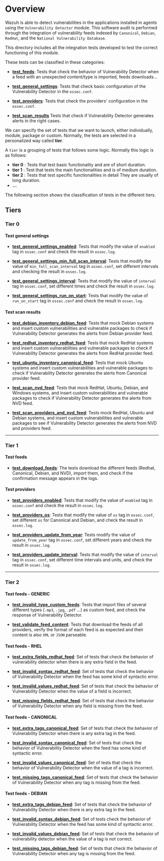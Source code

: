 # Overview

Wazuh is able to detect vulnerabilities in the applications installed in agents using the `Vulnerability Detector`
module. This software audit is performed through the integration of vulnerability feeds indexed by `Canonical`,
`Debian`, `RedHat`, and the `National Vulnerability Database`.

This directory includes all the integration tests developed to test the correct functioning of this module.

These tests can be classified in these categories:

- **[test_feeds](test_feeds#test-feeds)**: Tests that check the behavior of Vulnerability Detector when a feed with an
unexpected content/type is imported, feeds downloads...

- **[test_general_settings](test_general_settings#test-general-settings)**: Tests that check basic configuration of the
Vulnerability Detector in the `ossec.conf`.

- **[test_providers](test_providers#test-providers)**: Tests that check the providers' configuration in the `ossec.conf`.

- **[test_scan_results](test_scan_results#test-scan-results)** Tests that check if Vulnerability Detector generates
alerts in the right cases.

We can specify the set of tests that we want to launch, either individually, module, package or custom. Normally,
the tests are selected in a personalized way called **tier**.

A `tier` is a grouping of tests that follows some logic. Normally this logic is as follows:

- **tier 0** : Tests that test basic functionality and are of short duration.
- **tier 1** : Test that tests the main functionalities and is of medium duration.
- **tier 2** : Tests that test specific functionalities in detail They are usually of long duration.
- **...**

The following section shows the classification of tests in the different tiers.

## Tiers

### Tier 0

#### Test general settings

- **[test_general_settings_enabled](test_general_settings/test_general_settings_enabled.md#test-general-settings-enabled)**:
Tests that modify the value of `enabled` tag in `ossec.conf` and check the result in `ossec.log`.

- **[test_general_settings_min_full_scan_interval](test_general_settings/test_general_settings_min_full_scan_interval.md#test-general-settings-min-full-scan-interval)**:
Tests that modify the value of `min_full_scan_interval` tag in `ossec.conf`, set different intervals and checking the result in
`ossec.log`.
  
- **[test_general_settings_interval](test_general_settings/test_general_settings_interval.md#test-general-settings-interval)**:
Tests that modify the value of `interval` tag in `ossec.conf`, set different times and check the result in `ossec.log`.

- **[test_general_settings_run_on_start](test_general_settings/test_general_settings_run_on_start.md#test-general-settings-run-on-start)**:
Tests that modify the value of `run_on_start` tag in `ossec.conf` and check the result in `ossec.log`.

#### Test scan results

- **[test_debian_inventory_debian_feed](test_scan_results/test_debian_inventory_debian_feed.md#test-debian-inventory-debian-feed)**:
Tests that mock Debian systems and insert custom vulnerabilities and vulnerable packages to check if Vulnerability
Detector generates the alerts from Debian provider feed.

- **[test_redhat_inventory_redhat_feed](test_scan_results/test_redhat_inventory_redhat_feed.md#test-red-hat-inventory-red-hat-feed)**:
Tests that mock RedHat systems and insert custom vulnerabilities and vulnerable packages to check if Vulnerability
Detector generates the alerts from RedHat provider feed.

- **[test_ubuntu_inventory_canonical_feed](test_scan_results/test_ubuntu_inventory_canonical_feed.md#test-ubuntu-inventory-canonical-feed)**:
Tests that mock Ubuntu systems and insert custom vulnerabilities and vulnerable packages to check if Vulnerability
Detector generates the alerts from Canonical provider feed.

- **[test_scan_nvd_feed](test_scan_results/test_scan_nvd_feed.md#test-scan-nvd-feed)**: Tests that mock RedHat,
Ubuntu, Debian, and Windows systems, and insert custom vulnerabilities and vulnerable packages to check if Vulnerability
Detector generates the alerts from NVD feed.

- **[test_scan_providers_and_nvd_feed](test_scan_results/test_scan_providers_and_nvd_feed.md#test-scan-providers-and-nvd-feed)**:
Tests mock RedHat, Ubuntu and Debian systems, and insert custom vulnerabilities and vulnerable packages to see if
Vulnerability Detector generates the alerts from NVD and providers feed.

---

### Tier 1

#### Test feeds

- **[test_download_feeds](test_feeds/test_download_feed.md)**: The tests download
the different feeds (Redhat, Canonical, Debian, and NVD), import them, and check if the confirmation message appears
in the logs.

#### Test providers

- **[test_providers_enabled](test_providers/test_providers_enabled.md#test-providers-enabled)**: Tests that
modify the value of `enabled` tag in `ossec.conf` and check the result in `ossec.log`.

- **[test_providers_os](test_providers/test_providers_os.md#test-providers-os)**: Tests that modify the value of
`os` tag in `ossec.conf`, set different `os` for Canonical and Debian, and check the result in `ossec.log`.

- **[test_providers_update_from_year](test_providers/test_providers_update_from_year.md#test-providers-update-from-year)**:
Tests modify the value of `update_from_year` tag in `ossec.conf`, set different years and check the result in
`ossec.log`.

- **[test_providers_update_interval](test_providers/test_providers_update_interval.md#test-providers-update-interval)**:
Tests that modify the value of `interval` tag in `ossec.conf`, set different time intervals and units, and check the
result in `ossec.log`.

---

### Tier 2

#### Test feeds - GENERIC

- **[test_invalid_type_custom_feeds](test_feeds/test_invalid_type_custom_feeds.md#test-invalid-type-custom-feeds)**:
Tests that  import files of several different types (`.mp3`, `.jpg`, `.pdf` ...) as custom feed, and check the response
of Vulnerability Detector.

- **[test_validate_feed_content](test_feeds/test_validate_feed_content.md#test-validate-feed-content)**:
Tests that download the feeds of all providers, verify the format of each feed is as expected and their content is also
`XML` or `JSON` parseable.

#### Test feeds - RHEL

- **[test_extra_fields_redhat_feed](test_feeds/redhat/test_extra_fields_redhat_feed.md#test-extra-fields-red-hat-feed)**:
Set of tests that check the behavior of vulnerability detector when there is any extra field in the feed.

- **[test_invalid_syntax_redhat_feed](test_feeds/redhat/test_invalid_syntax_redhat_feed.md#test-invalid-syntax-red-hat-feed)**:
Set of tests that check the behavior of Vulnerability Detector when the feed has some kind of syntactic error.

- **[test_invalid_values_redhat_feed](test_feeds/redhat/test_invalid_values_redhat_feed.md#test-invalid-values-red-hat-feed)**:
Set of tests that check the behavior of Vulnerability Detector when the value of a field is incorrect.

- **[test_missing_fields_redhat_feed](test_feeds/redhat/test_missing_fields_redhat_feed.md#test-missing-fields-red-hat-feed)**:
Set of tests that check the behavior of Vulnerability Detector when any field is missing from the feed.

#### Test feeds - CANONICAL

- **[test_extra_tags_canonical_feed](test_feeds/canonical/test_extra_tags_canonical_feed.md#test-extra-tags-canonical-feed)**:
Set of tests that check the behavior of Vulnerability Detector when there is any extra tag in the feed.

- **[test_invalid_syntax_canonical_feed](test_feeds/canonical/test_invalid_syntax_canonical_feed.md#test-invalid-syntax-canonical-feed)**:
Set of tests that check the behavior of Vulnerability Detector when the feed has some kind of syntactic error.

- **[test_invalid_values_canonical_feed](test_feeds/canonical/test_invalid_values_canonical_feed.md#test-invalid-values-canonical-feed)**:
Set of tests that check the behavior of Vulnerability Detector when the value of a tag is incorrect.

- **[test_missing_tags_canonical_feed](test_feeds/canonical/test_missing_tags_canonical_feed.md#test-missing-tags-canonical-feed)**:
Set of tests that check the behavior of Vulnerability Detector when any tag is missing from the feed.

#### Test feeds - DEBIAN

- **[test_extra_tags_debian_feed](test_feeds/debian/test_extra_tags_debian_feed.md#test-extra-tags-debian-feed)**:
Set of tests that check the behavior of Vulnerability Detector when there is any extra tag in the feed.

- **[test_invalid_syntax_debian_feed](test_feeds/debian/test_invalid_syntax_debian_feed.md#test-invalid-syntax-debian-feed)**:
Set of tests check the behavior of Vulnerability Detector when the feed has some kind of syntactic error.

- **[test_invalid_values_debian_feed](test_feeds/debian/test_invalid_values_debian_feed.md#test-invalid-values-debian-feed)**:
Set of tests that check the behavior of vulnerability detector when the value of a tag is not correct.

- **[test_missing_tags_debian_feed](test_feeds/debian/test_missing_tags_debian_feed.md#test-missing-tags-debian-feed)**:
Set of tests that check the behavior of Vulnerability Detector when any tag is missing from the feed.
